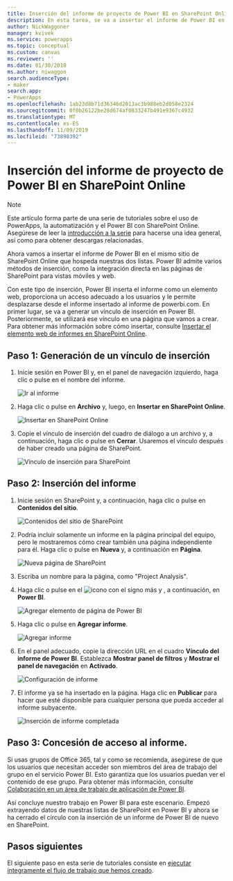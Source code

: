 ```yaml
---
title: Inserción del informe de proyecto de Power BI en SharePoint Online | Microsoft Docs
description: En esta tarea, se va a insertar el informe de Power BI en el mismo sitio de SharePoint Online que hospeda nuestras dos listas.
author: NickWaggoner
manager: kvivek
ms.service: powerapps
ms.topic: conceptual
ms.custom: canvas
ms.reviewer: ''
ms.date: 01/30/2018
ms.author: niwaggon
search.audienceType:
- maker
search.app:
- PowerApps
ms.openlocfilehash: 1ab23d8b71d36346d2013ac3b988eb2d058e2324
ms.sourcegitcommit: 0f0b26122be28d674af0833247b491e9367c4932
ms.translationtype: MT
ms.contentlocale: es-ES
ms.lasthandoff: 11/09/2019
ms.locfileid: "73898392"
---
```

# <a name="embed-the-power-bi-project-report-in-sharepoint-online"></a>Inserción del informe de proyecto de Power BI en SharePoint Online
> [!NOTE]
> Este artículo forma parte de una serie de tutoriales sobre el uso de PowerApps, la automatización y el Power BI con SharePoint Online. Asegúrese de leer la [introducción a la serie](sharepoint-scenario-intro.md) para hacerse una idea general, así como para obtener descargas relacionadas.

Ahora vamos a insertar el informe de Power BI en el mismo sitio de SharePoint Online que hospeda nuestras dos listas. Power BI admite varios métodos de inserción, como la integración directa en las páginas de SharePoint para vistas móviles y web.

Con este tipo de inserción, Power BI inserta el informe como un elemento web, proporciona un acceso adecuado a los usuarios y le permite desplazarse desde el informe insertado al informe de powerbi.com. En primer lugar, se va a generar un vínculo de inserción en Power BI. Posteriormente, se utilizará ese vínculo en una página que vamos a crear. Para obtener más información sobre cómo insertar, consulte [Insertar el elemento web de informes en SharePoint Online](https://docs.microsoft.com/power-bi/service-embed-report-spo).

## <a name="step-1-generate-an-embed-link"></a>Paso 1: Generación de un vínculo de inserción
1. Inicie sesión en Power BI y, en el panel de navegación izquierdo, haga clic o pulse en el nombre del informe.
   
    ![Ir al informe](./media/sharepoint-scenario-embed-report/08-01-01-reports.png)
2. Haga clic o pulse en **Archivo** y, luego, en **Insertar en SharePoint Online**.
   
    ![Insertar en SharePoint Online](./media/sharepoint-scenario-embed-report/08-01-02-embed-spo.png)
3. Copie el vínculo de inserción del cuadro de diálogo a un archivo y, a continuación, haga clic o pulse en **Cerrar**. Usaremos el vínculo después de haber creado una página de SharePoint.
   
    ![Vínculo de inserción para SharePoint](./media/sharepoint-scenario-embed-report/08-01-03-embed-url.png)

## <a name="step-2-embed-the-report"></a>Paso 2: Inserción del informe
1. Inicie sesión en SharePoint y, a continuación, haga clic o pulse en **Contenidos del sitio**.
   
    ![Contenidos del sitio de SharePoint](./media/sharepoint-scenario-embed-report/08-01-04-site-contents.png)
2. Podría incluir solamente un informe en la página principal del equipo, pero le mostraremos cómo crear también una página independiente para él. Haga clic o pulse en **Nueva** y, a continuación en **Página**.
   
    ![Nueva página de SharePoint](./media/sharepoint-scenario-embed-report/08-01-05-new-page.png)
3. Escriba un nombre para la página, como "Project Analysis".
4. Haga clic o pulse en el ![icono con el signo más](./media/sharepoint-scenario-embed-report/icon-plus.png) y , a continuación, en **Power BI**.
   
    ![Agregar elemento de página de Power BI](./media/sharepoint-scenario-embed-report/08-01-06-add-page-part.png)
5. Haga clic o pulse en **Agregar informe**.
   
    ![Agregar informe](./media/sharepoint-scenario-embed-report/08-01-07-add-report.png)
6. En el panel adecuado, copie la dirección URL en el cuadro **Vínculo del informe de Power BI**. Establezca **Mostrar panel de filtros** y **Mostrar el panel de navegación** en **Activado**.
   
    ![Configuración de informe](./media/sharepoint-scenario-embed-report/08-01-08-report-settings.png)
7. El informe ya se ha insertado en la página. Haga clic en **Publicar** para hacer que esté disponible para cualquier persona que pueda acceder al informe subyacente.
   
    ![Inserción de informe completada](./media/sharepoint-scenario-embed-report/08-01-09-report-complete.png)

## <a name="step-3-grant-access-to-the-report"></a>Paso 3: Concesión de acceso al informe.
Si usas grupos de Office 365, tal y como se recomienda, asegúrese de que los usuarios que necesitan acceder son miembros del área de trabajo del grupo en el servicio Power BI. Esto garantiza que los usuarios puedan ver el contenido de ese grupo. Para obtener más información, consulte [Colaboración en un área de trabajo de aplicación de Power BI](https://docs.microsoft.com/power-bi/service-collaborate-power-bi-workspace).

Así concluye nuestro trabajo en Power BI para este escenario. Empezó extrayendo datos de nuestras listas de SharePoint en Power BI y ahora se ha cerrado el círculo con la inserción de un informe de Power BI de nuevo en SharePoint.

## <a name="next-steps"></a>Pasos siguientes
El siguiente paso en esta serie de tutoriales consiste en [ejecutar íntegramente el flujo de trabajo que hemos creado](sharepoint-scenario-summary.md).


